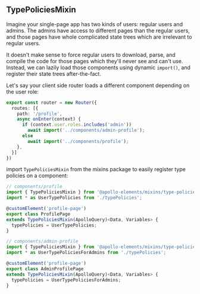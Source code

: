 ## TypePoliciesMixin

Imagine your single-page app has two kinds of users: regular users and admins. The admins have access to different pages than the regular users, and those pages have whole complicated state trees which are irrelevant to regular users.

It doesn't make sense to force regular users to download, parse, and compile the code for those pages which they'll never see and can't use. Instead, we can lazily load those components using dynamic `import()`, and register their state trees after-the-fact.

Let's say your client side router loads a different component depending on the user role:

```ts
export const router = new Router({
  routes: [{
    path: '/profile',
    async onEnter(context) {
      if (context.user.roles.includes('admin'))
        await import('../components/admin-profile');
      else
        await import('../components/profile');
    },
  }]
})
```

import `TypePoliciesMixin` from the mixins package to easily register type policies on a component:

```ts
// components/profile
import { TypePoliciesMixin } from '@apollo-elements/mixins/type-policies-mixin';
import * as UserTypePolicies from './typePolicies';

@customElement('profile-page')
export class ProfilePage
extends TypePoliciesMixin(ApolloQuery)<Data, Variables> {
  typePolicies = UserTypePolicies;
}
```

```ts
// components/admin-profile
import { TypePoliciesMixin } from '@apollo-elements/mixins/type-policies-mixin';
import * as UserTypePoliciesForAdmins from './typePolicies';

@customElement('profile-page')
export class AdminProfilePage
extends TypePoliciesMixin(ApolloQuery)<Data, Variables> {
  typePolicies = UserTypePoliciesForAdmins;
}
```